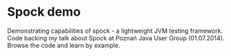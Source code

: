 # Spock demo

Demonstrating capabilities of spock - a lightweight JVM testing framework. Code backing my talk about Spock at Poznań Java User Group (01.07.2014). Browse the code and learn by example.
